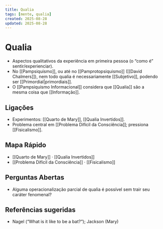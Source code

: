 ```yaml
---
title: Qualia
tags: [mente, qualia]
created: 2025-08-28
updated: 2025-08-28
---
```

# Qualia
- Aspectos qualitativos da experiência em primeira pessoa (o “como é” sentir/experienciar).
- No [[Pampsiquismo]], ou até no [[Pamprotopsiquismo]] ([[David Chalmers]]), nem todo qualia é necessariamente [[Subjetivo]], podendo ser [[Primordial|primordiais]].
- O [[Pampsiquismo Informacional]] considera que [[Qualia]] são a mesma coisa que [[Informação]].

## Ligações
- Experimentos: [[Quarto de Mary]], [[Qualia Invertidos]].
- Problema central em [[Problema Difícil da Consciência]]; pressiona [[Fisicalismo]].
## Mapa Rápido
- [[Quarto de Mary]] · [[Qualia Invertidos]]
- [[Problema Difícil da Consciência]] · [[Fisicalismo]]

## Perguntas Abertas
- Alguma operacionalização parcial de qualia é possível sem trair seu caráter fenomenal?

## Referências sugeridas
- Nagel (“What is it like to be a bat?”); Jackson (Mary)
